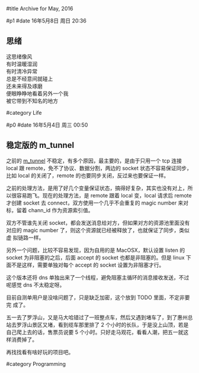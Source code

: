 #title Archive for May, 2016

#p1
#date 16年5月8日 周日 20:36

## 思绪

这思绪像风<br />
有时温暖湿润<br />
有时清冷异常<br />
总是不经意间就碰上<br />
还未来得及琢磨<br />
便眼睁睁地看着另外一个我<br />
被它带到不知名的地方<br />

#category Life

<!-- date: 2016-05-08T20:36:25+0800 -->



#p0
#date 16年5月4日 周三 00:50

## 稳定版的 m_tunnel

之前的 [m_tunnel](https://github.com/lalawue/m_tunnel) 不稳定，有多个原因，最主要的，是由于只用一个 tcp 连接
local 跟 remote，免不了协议、数据分割，两边的 socket 状态不容易保证同步，
比如 local 的关闭了，remote 的也要同步关闭，反过来也要保证一样。

之前的处理方法，是用了好几个变量保证状态，搞得好复杂，其实也没有对上，所
以很容易跑飞。现在的处理方法，是 remote 跟着 local 变，local 请求后
remote 才创建 socket 去 connect，双方使用一个几乎不会重复的 magic number
来对标，留着 chann_id 作为资源索引值。

双方不管谁先关闭 socket，都会发送消息给对方，但如果对方的资源池里面没有
对应的 magic number 了，则这个资源就已经被释放了，也就保证了同步，类似虚
拟链路一样。

另外一个问题，比较不容易发现，因为自用的是 MacOSX，默认设置 listen 的
socket 为非阻塞的之后，后面 accept 的 socket 也都是非阻塞的。但是 linux
下面不是这样，需要单独对每个 accept 的 socket 设置为非阻塞才行。

这个版本还将 dns 单独出来了一个线程，避免阻塞主循环的消息接收发送，不过
呢感觉 dns 不太稳定呀。

目前自测单用户是没啥问题了，只是缺乏加密，这个放到 TODO 里面，不定非要完
成了。

五一去了罗浮山，又是马大哈错过了一班整点车，然后又遇到堵车了，到了惠州总
站去罗浮山景区又堵，看到缆车那里排了 2 个小时的长队，于是没上山顶，若是
自己爬上去的话，售票员说要 5 个小时。只好走马观花，看看人潮，把五一就这
样消费掉了。

再找找看有啥好玩的项目吧。


#category Programming

<!-- date: 2016-05-04T00:50:41+0800 -->



